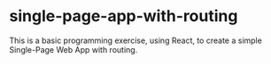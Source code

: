 # single-page-app-with-routing
This is a basic programming exercise, using React, to create a simple Single-Page Web App with routing. 
